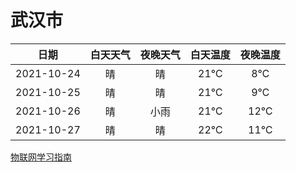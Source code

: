 # 武汉市
|日期|白天天气|夜晚天气|白天温度|夜晚温度|
|:--:|:--:|:--:|:--:|:--:|
|2021-10-24|晴|晴|21℃|8℃|
|2021-10-25|晴|晴|21℃|9℃|
|2021-10-26|晴|小雨|21℃|12℃|
|2021-10-27|晴|晴|22℃|11℃|
 
[物联网学习指南](http://doc.lziqi.top/IoT)
